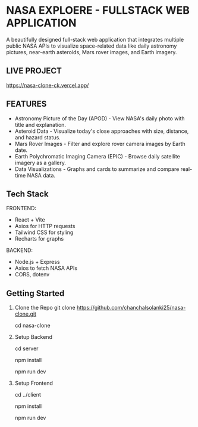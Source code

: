 # NASA EXPLOERE - FULLSTACK WEB APPLICATION

 A beautifully designed full-stack web application that integrates multiple public NASA APIs to visualize
 space-related data like daily astronomy pictures, near-earth asteroids, Mars rover images, and Earth
 imagery.

 ## LIVE PROJECT
 
https://nasa-clone-ck.vercel.app/


 ## FEATURES
 
- Astronomy Picture of the Day (APOD) - View NASA's daily photo with title and explanation.
-  Asteroid Data - Visualize today's close approaches with size, distance, and hazard status.
-  Mars Rover Images - Filter and explore rover camera images by Earth date.
-  Earth Polychromatic Imaging Camera (EPIC) - Browse daily satellite imagery as a gallery.
-  Data Visualizations - Graphs and cards to summarize and compare real-time NASA data.

## Tech Stack
 FRONTEND:
  
- React + Vite
- Axios for HTTP requests
- Tailwind CSS for styling
- Recharts for graphs
  
BACKEND:
    
- Node.js + Express
- Axios to fetch NASA APIs
- CORS, dotenv


## Getting Started

 1. Clone the Repo
 git clone https://github.com/chanchalsolanki25/nasa-clone.git

    cd nasa-clone
 
 3. Setup Backend
    
    cd server

    npm install
 
    npm run dev
 
 6. Setup Frontend
    
    cd ../client
 
    npm install
 
    npm run dev

